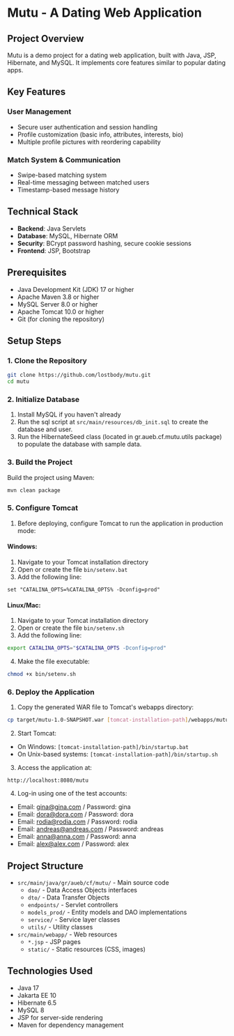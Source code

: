 # Mutu - A Dating Web Application

## Project Overview
Mutu is a demo project for a dating web application, built with Java, JSP, Hibernate, and MySQL.
It implements core features similar to popular dating apps.

## Key Features

### User Management
* Secure user authentication and session handling
* Profile customization (basic info, attributes, interests, bio)
* Multiple profile pictures with reordering capability

### Match System & Communication
* Swipe-based matching system
* Real-time messaging between matched users
* Timestamp-based message history

## Technical Stack
* **Backend**: Java Servlets
* **Database**: MySQL, Hibernate ORM
* **Security**: BCrypt password hashing, secure cookie sessions
* **Frontend**: JSP, Bootstrap

## Prerequisites
- Java Development Kit (JDK) 17 or higher
- Apache Maven 3.8 or higher
- MySQL Server 8.0 or higher
- Apache Tomcat 10.0 or higher
- Git (for cloning the repository)

## Setup Steps

### 1. Clone the Repository
```bash
git clone https://github.com/lostbody/mutu.git
cd mutu
```

### 2. Initialize Database
1. Install MySQL if you haven't already
2. Run the sql script at `src/main/resources/db_init.sql` to create the database and user.
3. Run the HibernateSeed class (located in gr.aueb.cf.mutu.utils package) to populate the database with sample data.

### 3. Build the Project
Build the project using Maven:
```bash
mvn clean package
```

### 5. Configure Tomcat
1. Before deploying, configure Tomcat to run the application in production mode:

#### Windows:
1. Navigate to your Tomcat installation directory
2. Open or create the file `bin/setenv.bat`
3. Add the following line:
```batch
set "CATALINA_OPTS=%CATALINA_OPTS% -Dconfig=prod"
```

#### Linux/Mac:
1. Navigate to your Tomcat installation directory
2. Open or create the file `bin/setenv.sh`
3. Add the following line:
```bash
export CATALINA_OPTS="$CATALINA_OPTS -Dconfig=prod"
```
4. Make the file executable:
```bash
chmod +x bin/setenv.sh
```

### 6. Deploy the Application
1. Copy the generated WAR file to Tomcat's webapps directory:
```bash
cp target/mutu-1.0-SNAPSHOT.war [tomcat-installation-path]/webapps/mutu.war
```

2. Start Tomcat:
- On Windows: `[tomcat-installation-path]/bin/startup.bat`
- On Unix-based systems: `[tomcat-installation-path]/bin/startup.sh`

3. Access the application at:
```
http://localhost:8080/mutu
```
4. Log-in using one of the test accounts:
- Email: gina@gina.com / Password: gina
- Email: dora@dora.com / Password: dora
- Email: rodia@rodia.com / Password: rodia
- Email: andreas@andreas.com / Password: andreas
- Email: anna@anna.com / Password: anna
- Email: alex@alex.com / Password: alex

## Project Structure
- `src/main/java/gr/aueb/cf/mutu/` - Main source code
    - `dao/` - Data Access Objects interfaces
    - `dto/` - Data Transfer Objects
    - `endpoints/` - Servlet controllers
    - `models_prod/` - Entity models and DAO implementations
    - `service/` - Service layer classes
    - `utils/` - Utility classes
- `src/main/webapp/` - Web resources
    - `*.jsp` - JSP pages
    - `static/` - Static resources (CSS, images)

## Technologies Used
- Java 17
- Jakarta EE 10
- Hibernate 6.5
- MySQL 8
- JSP for server-side rendering
- Maven for dependency management